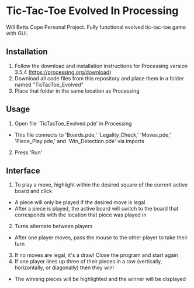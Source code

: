 # Tic-Tac-Toe Evolved In Processing
Will Betts Cope Personal Project. Fully functional evolved tic-tac-toe game with GUI.

## Installation
1. Follow the download and installation instructions for Processing version 3.5.4 (https://processing.org/download)
2. Download all code files from this repository and place them in a folder named "TicTacToe_Evolved"
3. Place that folder in the same location as Processing

## Usage
1. Open file 'TicTacToe_Evolved.pde' in Processing
  - This file connects to 'Boards.pde,' 'Legality_Check,' 'Moves.pde,' 'Piece_Play.pde,' and 'Win_Detection.pde' via imports
2. Press 'Run'

## Interface 
1. To play a move, highlight within the desired square of the current active board and click
  - A piece will only be played if the desired move is legal
  - After a piece is played, the active board will switch to the board that corresponds with the location that piece was played in
2. Turns alternate between players
  - After one player moves, pass the mouse to the other player to take their turn
3. If no moves are legal, it's a draw! Close the program and start again
4. If one player lines up three of their pieces in a row (vertically, horizontally, or diagonally) then they win!
  - The winning pieces will be highlighted and the winner will be displayed
